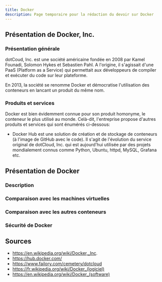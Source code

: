 ```yaml
---
title: Docker
description: Page temporaire pour la rédaction du devoir sur Docker
---
```


## Présentation de Docker, Inc.

### Présentation générale

dotCoud, Inc. est une société américaine fondée en 2008 par Kamel Founadi, Solomon Hykes et Sebastien Pahl. A l'origine, il s'agissait d'une PaaS (Platform as a Service) qui permettait aux développeurs de compiler et exécuter du code sur leur plateforme.

En 2013, la société se renomme Docker et démocratise l'utilisation des conteneurs en lancant un produit du même nom. 

### Produits et services

Docker est bien évidemment connue pour son produit homonyme, le conteneur le plus utilisé au monde. Celà-dit, l'entreprise propose d'autres produits et services qui sont énumérés ci-dessous:

- Docker Hub est une solution de création et de stockage de conteneurs (à l'image de GitHub avec le code). Il s'agit de l'évolution du service original de dotCloud, Inc. qui est aujourd'hui utilisée par des projets mondialement connus comme Python, Ubuntu, httpd, MySQL, Grafana etc.

## Présentation de Docker

### Description 

### Comparaison avec les machines virtuelles

### Comparaison avec les autres conteneurs

### Sécurité de Docker

## Sources

- https://en.wikipedia.org/wiki/Docker,_Inc.
- https://hub.docker.com/
- https://www.failory.com/cemetery/dotcloud
- https://fr.wikipedia.org/wiki/Docker_(logiciel)
- https://en.wikipedia.org/wiki/Docker_(software)

